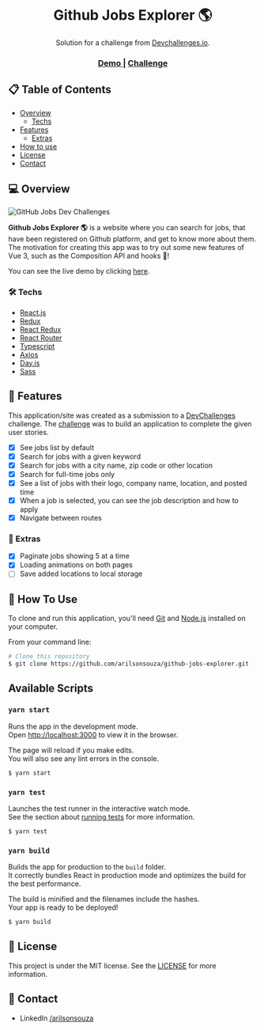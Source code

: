 
<h1 align="center">Github Jobs Explorer 🌎</h1>

<div align="center">
   Solution for a challenge from  <a href="http://devchallenges.io" target="_blank">Devchallenges.io</a>.
</div>

<div align="center">
  <h3>
    <a target="_blank" href="https://github-jobs-explorer.netlify.app/">
      Demo
    </a>
    <span> | </span>
    <a target="_blank" href="https://devchallenges.io/challenges/TtUjDt19eIHxNQ4n5jps">
      Challenge
    </a>
  </h3>
</div>

## 📋 Table of Contents

- [Overview](#computer-overview)
  - [Techs](#hammer_and_wrench-techs)
- [Features](#tada-features)
  - [Extras](#barber-extras)
- [How to use](#rocket-how-to-use)
- [License](#page_facing_up-license)
- [Contact](#call_me_hand-contact)

## :computer: Overview

![GitHub Jobs Dev Challenges](https://firebasestorage.googleapis.com/v0/b/devchallenges-1234.appspot.com/o/challengesDesigns%2FJobSearchThumbnail.png?alt=media&token=59d40095-f280-478f-a8c9-dc9d49f14471)

**Github Jobs Explorer  🌎** is a website where you can search for jobs, that have been registered on Github platform, and get to know more about them. The motivation for creating this app was to try out some new features of Vue 3, such as the Composition API and hooks 🚀!

You can see the live demo by clicking [here](https://github-jobs-explorer.netlify.app/).

### :hammer_and_wrench: Techs

- [React.js](https://reactjs.org/)
- [Redux](https://redux.js.org/)
- [React Redux](https://react-redux.js.org/)
- [React Router](https://reactrouter.com/web/guides/quick-start)
- [Typescript](https://www.typescriptlang.org/)
- [Axios](https://github.com/axios/axios)
- [Day.js](https://day.js.org/)
- [Sass](https://sass-lang.com/)


## :tada: Features

This application/site was created as a submission to a [DevChallenges](https://devchallenges.io/challenges) challenge. The [challenge](https://devchallenges.io/challenges/TtUjDt19eIHxNQ4n5jps) was to build an application to complete the given user stories.

 - [x] See jobs list by default
 - [x] Search for jobs with a given keyword
 - [x] Search for jobs with a city name, zip code or other location
 - [x] Search for full-time jobs only
 - [x] See a list of jobs with their logo, company name, location, and posted time
 - [x] When a job is selected, you can see the job description and how to apply
 - [x] Navigate between routes

### :barber: Extras
 - [x] Paginate jobs showing 5 at a time
 - [x] Loading animations on both pages
 - [ ] Save added locations to local storage

## :rocket: How To Use

To clone and run this application, you'll need [Git](https://git-scm.com) and [Node.js](https://nodejs.org/en/download/) installed on your computer.

From your command line:

```bash
# Clone this repository
$ git clone https://github.com/arilsonsouza/github-jobs-explorer.git
```

## Available Scripts


### `yarn start`

Runs the app in the development mode.<br />
Open [http://localhost:3000](http://localhost:3000) to view it in the browser.

The page will reload if you make edits.<br />
You will also see any lint errors in the console.

```bash
$ yarn start
```

### `yarn test`

Launches the test runner in the interactive watch mode.<br />
See the section about [running tests](https://facebook.github.io/create-react-app/docs/running-tests) for more information.

```bash
$ yarn test
```

### `yarn build`

Builds the app for production to the `build` folder.<br />
It correctly bundles React in production mode and optimizes the build for the best performance.

The build is minified and the filenames include the hashes.<br />
Your app is ready to be deployed!

```bash
$ yarn build
```

## :page_facing_up: License

This project is under the MIT license. See the [LICENSE](https://github.com/arilsonsouza/github-jobs-explorer/blob/master/LICENSE) for more information.

## :call_me_hand: Contact

- LinkedIn [/arilsonsouza](https://www.linkedin.com/in/arilsonsouza/)

